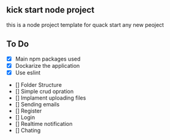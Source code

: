 ## kick start node project

this is a node project template for quack start any new peoject

## To Do
- [X] Main npm packages used
- [X] Dockarize the application
- [X] Use eslint
- [] Folder Structure
- [] Simple crud opration
- [] Implament uploading files
- [] Sending emails
- [] Register 
- [] Login 
- [] Realtime notification
- [] Chating 